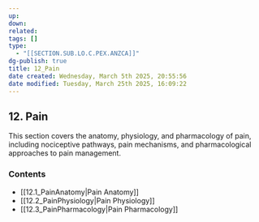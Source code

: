 ```yaml
---
up: 
down: 
related: 
tags: []
type:
  - "[[SECTION.SUB.LO.C.PEX.ANZCA]]"
dg-publish: true
title: 12_Pain
date created: Wednesday, March 5th 2025, 20:55:56
date modified: Tuesday, March 25th 2025, 16:09:22
---
```


## 12. Pain

This section covers the anatomy, physiology, and pharmacology of pain, including nociceptive pathways, pain mechanisms, and pharmacological approaches to pain management.

### Contents

- [[12.1_PainAnatomy|Pain Anatomy]]
- [[12.2_PainPhysiology|Pain Physiology]]
- [[12.3_PainPharmacology|Pain Pharmacology]]
